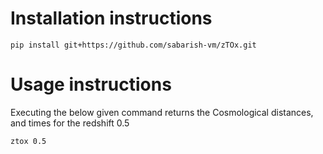 # Installation instructions

```
pip install git+https://github.com/sabarish-vm/zTOx.git
```

# Usage instructions

Executing the below given command returns the Cosmological distances, and times for the redshift 0.5
```
ztox 0.5
```
